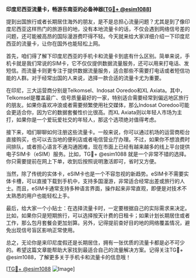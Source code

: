 **印度尼西亚流量卡，畅游东南亚的必备神器[[TG💪+ @esim1088](https://t.me/s/esim1088)]**

提到出国旅行或者长期居住海外的朋友，是不是总担心流量问题？尤其是到了像印度尼西亚这样热门的旅游目的地，没有本地流量卡的话，不仅会遇到网络信号差的问题，还可能被高昂的国际漫游费吓得不轻。今天就来给大家详细介绍一下印度尼西亚的流量卡，让你在国外也能轻松上网。

首先，咱们得了解下印度尼西亚的手机卡和流量卡到底有什么区别。简单来说，手机卡就是我们常说的SIM卡，它不仅仅提供数据流量服务，还可以用来打电话、发短信。而流量卡则更专注于提供数据流量服务，适合那些不需要打电话或者短信功能的人群。对于经常出国的人来说，选择一款合适的流量卡尤为重要。

在印尼，三大运营商分别是Telkomsel、Indosat Ooredoo和XL Axiata。其中，Telkomsel是覆盖最广、信号质量最好的一家，特别适合需要经常到偏远地区旅行的朋友。如果你喜欢冲浪或者需要频繁使用社交媒体，那么Indosat Ooredoo可能会更适合你，因为它的数据套餐性价比很高。而XL Axiata则以年轻人市场为主打，如果你是一个爱玩爱社交的年轻人，那这个选项绝对值得考虑。

接下来，咱们聊聊如何注册这些流量卡。一般来说，你可以通过机场的运营商柜台直接购买，也可以去当地的便利店或者电信营业厅办理。不过，如果你不想浪费时间排队，或者担心语言不通沟通困难，现在市面上已经有越来越多的线上平台提供电子SIM卡（eSIM）服务。比如，TG💪+ @esim1088 就是一个非常不错的选择。你只需要提前在网上下单，收到后按照说明激活即可，省时又方便。

当然，除了传统的实体卡，eSIM卡也是一个不容忽视的新趋势。eSIM卡不需要实体卡槽，可以直接下载到手机中，支持多国漫游，非常适合经常出差或旅行的人士。而且，eSIM卡通常支持多种语言界面，操作起来非常直观，即便是对技术不太熟悉的用户也能轻松上手。

最后，给大家一个小贴士：在选择流量卡时，一定要根据自己的实际需求来决定。比如，如果你只是短期旅行，可以选择按天计费的日租卡；如果计划长期居住或者工作，那么包月套餐会更加划算。另外，记得提前查好目的地的网络覆盖情况，避免出现信号盲区影响正常使用。

总之，无论你是来印尼度假还是长期居住，拥有一张优质的流量卡都是必不可少的。希望这篇文章能帮助大家找到最适合自己的流量解决方案。记得关注TG💪+ @esim1088，了解更多关于手机卡和流量卡的信息哦！

[[TG💪+ @esim1088](https://t.me/s/esim1088) ![Image](https://i.postimg.cc/4NQfJmqS/Snipaste-2025-05-13-00-14-12.png)]